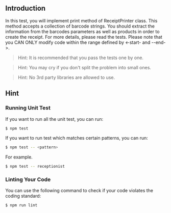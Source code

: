 ## Introduction

In this test, you will implement print method of ReceiptPrinter class. This method accepts a collection of barcode strings. You should extract the information from the barcodes parameters as well as products in order to create the receipt. For more details, please read the tests. Please note that you CAN ONLY modify code within the range defined by <-start- and --end->.

> Hint: It is recommended that you pass the tests one by one.

> Hint: You may cry if you don't split the problem into small ones.

> Hint: No 3rd party libraries are allowed to use.

## Hint

### Running Unit Test

If you want to run all the unit test, you can run:

```bash
$ npm test
```

If you want to run test which matches certain patterns, you can run:

```bash
$ npm test -- <pattern>
```

For example.

```bash
$ npm test -- receptionist
```

### Linting Your Code

You can use the following command to check if your code violates the coding standard:

```bash
$ npm run lint
```